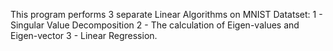 This program performs 3 separate Linear Algorithms on MNIST Datatset:
 1 - Singular Value Decomposition
 2 - The calculation of Eigen-values and Eigen-vector 
 3 - Linear Regression. 

 
